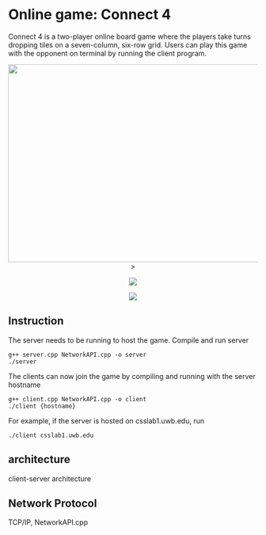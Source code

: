 # Online game: Connect 4
Connect 4 is a two-player online board game where the players take turns dropping tiles on a seven-column, six-row grid.
Users can play this game with the opponent on terminal by running the client program.


<p align="center">
  <img src="https://github.com/heedong0612/OnlineGame-Connect4/blob/main/res/waitingRoom.png" width="600" height="400">>
</p>

<p align="center">
  <img src="https://github.com/heedong0612/OnlineGame-Connect4/blob/main/res/inGame1.png">
</p>

<p align="center">
  <img src="https://github.com/heedong0612/OnlineGame-Connect4/blob/main/res/inGame2.png">
</p>

## Instruction
The server needs to be running to host the game. Compile and run server 
```
g++ server.cpp NetworkAPI.cpp -o server
./server
```
The clients can now join the game by compiling and running with the server hostname
```
g++ client.cpp NetworkAPI.cpp -o client
./client {hostname}
```

For example, if the server is hosted on csslab1.uwb.edu, run
```
./client csslab1.uwb.edu
```

## architecture
client-server architecture

## Network Protocol
TCP/IP, NetworkAPI.cpp

